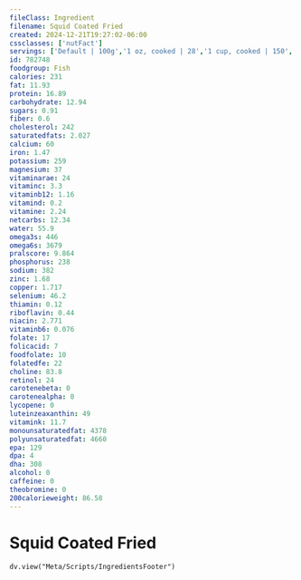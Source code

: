 ```yaml
---
fileClass: Ingredient
filename: Squid Coated Fried
created: 2024-12-21T19:27:02-06:00
cssclasses: ['nutFact']
servings: ['Default | 100g','1 oz, cooked | 28','1 cup, cooked | 150','1 piece | 10']
id: 782748
foodgroup: Fish
calories: 231
fat: 11.93
protein: 16.89
carbohydrate: 12.94
sugars: 0.91
fiber: 0.6
cholesterol: 242
saturatedfats: 2.027
calcium: 60
iron: 1.47
potassium: 259
magnesium: 37
vitaminarae: 24
vitaminc: 3.3
vitaminb12: 1.16
vitamind: 0.2
vitamine: 2.24
netcarbs: 12.34
water: 55.9
omega3s: 446
omega6s: 3679
pralscore: 9.864
phosphorus: 238
sodium: 382
zinc: 1.68
copper: 1.717
selenium: 46.2
thiamin: 0.12
riboflavin: 0.44
niacin: 2.771
vitaminb6: 0.076
folate: 17
folicacid: 7
foodfolate: 10
folatedfe: 22
choline: 83.8
retinol: 24
carotenebeta: 0
carotenealpha: 0
lycopene: 0
luteinzeaxanthin: 49
vitamink: 11.7
monounsaturatedfat: 4378
polyunsaturatedfat: 4660
epa: 129
dpa: 4
dha: 308
alcohol: 0
caffeine: 0
theobromine: 0
200calorieweight: 86.58
---
```


# Squid Coated Fried

```dataviewjs
dv.view("Meta/Scripts/IngredientsFooter")
```